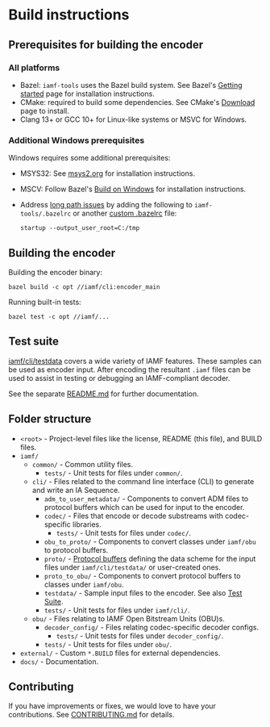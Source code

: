 # Build instructions

## Prerequisites for building the encoder

### All platforms

-   Bazel: `iamf-tools` uses the Bazel build system. See Bazel's
    [Getting started](https://bazel.build/start) page for installation
    instructions.
-   CMake: required to build some dependencies. See CMake's
    [Download](https://cmake.org/download/) page to install.
-   Clang 13+ or GCC 10+ for Linux-like systems or MSVC for Windows.

### Additional Windows prerequisites

Windows requires some additional prerequisites:

-   MSYS32: See [msys2.org](https://www.msys2.org/) for installation
    instructions.
-   MSCV: Follow Bazel's
    [Build on Windows](https://bazel.build/configure/windows) for installation
    instructions.
-   Address
    [long path issues](https://bazel.build/configure/windows#long-path-issues)
    by adding the following to `iamf-tools/.bazelrc` or another
    [custom .bazelrc](https://bazel.build/run/bazelrc) file:

    `startup --output_user_root=C:/tmp`

## Building the encoder

Building the encoder binary:

```
bazel build -c opt //iamf/cli:encoder_main
```

Running built-in tests:

```
bazel test -c opt //iamf/...
```

## Test suite

[iamf/cli/testdata](../iamf/cli/testdata) covers a wide variety of IAMF
features. These samples can be used as encoder input. After encoding the
resultant `.iamf` files can be used to assist in testing or debugging an
IAMF-compliant decoder.

See the separate [README.md](../iamf/cli/testdata/README.md) for further
documentation.

## Folder structure

*   `<root>` - Project-level files like the license, README (this file), and
    BUILD files.
*   `iamf/`
    *   `common/` - Common utility files.
        *   `tests/` - Unit tests for files under `common/`.
    *   `cli/` - Files related to the command line interface (CLI) to generate
        and write an IA Sequence.
        *   `adm_to_user_metadata/` - Components to convert ADM files to
            protocol buffers which can be used for input to the encoder.
        *   `codec/` - Files that encode or decode substreams with
            codec-specific libraries.
            *   `tests/` - Unit tests for files under `codec/`.
        *   `obu_to_proto/` - Components to convert classes under `iamf/obu` to
            protocol buffers.
        *   `proto/` - [Protocol buffers](https://protobuf.dev/) defining the
            data scheme for the input files under `iamf/cli/testdata/` or
            user-created ones.
        *   `proto_to_obu/` - Components to convert protocol buffers to classes
            under `iamf/obu`.
        *   `testdata/` - Sample input files to the encoder. See also
            [Test Suite](#Test-Suite).
        *   `tests/` - Unit tests for files under `iamf/cli/`.
    *   `obu/` - Files relating to IAMF Open Bitstream Units (OBU)s.
        *   `decoder_config/` - Files relating codec-specific decoder configs.
            *   `tests/` - Unit tests for files under `decoder_config/`.
        *   `tests/` - Unit tests for files under `obu/`.
*   `external/` - Custom `*.BUILD` files for external dependencies.
*   `docs/` - Documentation.

## Contributing

If you have improvements or fixes, we would love to have your contributions. See
[CONTRIBUTING.md](../CONTRIBUTING.md) for details.
